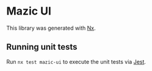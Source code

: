 # Mazic UI

This library was generated with [Nx](https://nx.dev).

## Running unit tests

Run `nx test mazic-ui` to execute the unit tests via [Jest](https://jestjs.io).

